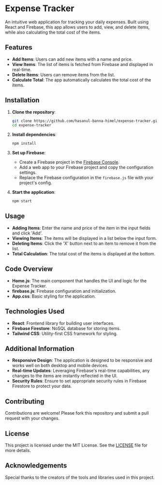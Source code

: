 # Expense Tracker

An intuitive web application for tracking your daily expenses. Built using React and Firebase, this app allows users to add, view, and delete items, while also calculating the total cost of the items.

## Features

- **Add Items**: Users can add new items with a name and price.
- **View Items**: The list of items is fetched from Firebase and displayed in real-time.
- **Delete Items**: Users can remove items from the list.
- **Calculate Total**: The app automatically calculates the total cost of the items.

## Installation

1. **Clone the repository**:
   ```bash
   git clone https://github.com/hasanul-banna-himel/expense-tracker.git
   cd expense-tracker
   ```

2. **Install dependencies**:
   ```bash
   npm install
   ```

3. **Set up Firebase**:
   - Create a Firebase project in the [Firebase Console](https://console.firebase.google.com/).
   - Add a web app to your Firebase project and copy the configuration settings.
   - Replace the Firebase configuration in the `firebase.js` file with your project's config.

4. **Start the application**:
   ```bash
   npm start
   ```

## Usage

- **Adding Items**: Enter the name and price of the item in the input fields and click 'Add'.
- **Viewing Items**: The items will be displayed in a list below the input form.
- **Deleting Items**: Click the 'X' button next to an item to remove it from the list.
- **Total Calculation**: The total cost of the items is displayed at the bottom.

## Code Overview

- **Home.js**: The main component that handles the UI and logic for the Expense Tracker.
- **firebase.js**: Firebase configuration and initialization.
- **App.css**: Basic styling for the application.

## Technologies Used

- **React**: Frontend library for building user interfaces.
- **Firebase Firestore**: NoSQL database for storing items.
- **Tailwind CSS**: Utility-first CSS framework for styling.

## Additional Information

- **Responsive Design**: The application is designed to be responsive and works well on both desktop and mobile devices.
- **Real-time Updates**: Leveraging Firebase's real-time capabilities, any changes to the items are instantly reflected in the UI.
- **Security Rules**: Ensure to set appropriate security rules in Firebase Firestore to protect your data.

## Contributing

Contributions are welcome! Please fork this repository and submit a pull request with your changes.

## License

This project is licensed under the MIT License. See the [LICENSE](LICENSE) file for more details.

## Acknowledgements

Special thanks to the creators of the tools and libraries used in this project.

